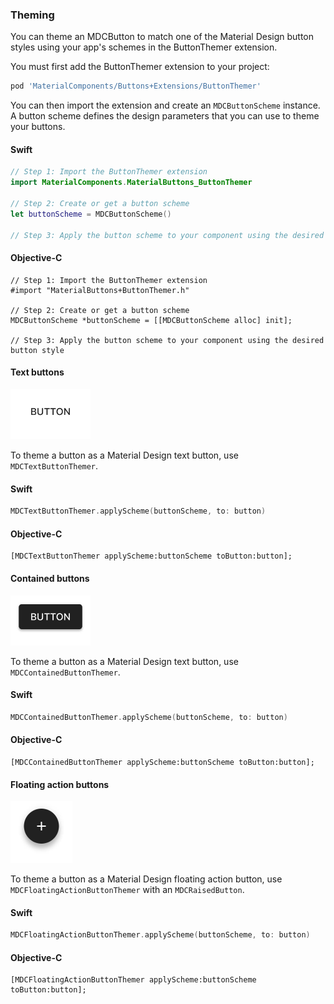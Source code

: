 ### Theming

You can theme an MDCButton to match one of the Material Design button styles using your app's
schemes in the ButtonThemer extension.

You must first add the ButtonThemer extension to your project:

```bash
pod 'MaterialComponents/Buttons+Extensions/ButtonThemer'
```

You can then import the extension and create an `MDCButtonScheme` instance. A button scheme defines
the design parameters that you can use to theme your buttons.

<!--<div class="material-code-render" markdown="1">-->
#### Swift
```swift
// Step 1: Import the ButtonThemer extension
import MaterialComponents.MaterialButtons_ButtonThemer

// Step 2: Create or get a button scheme
let buttonScheme = MDCButtonScheme()

// Step 3: Apply the button scheme to your component using the desired button style
```

#### Objective-C

```objc
// Step 1: Import the ButtonThemer extension
#import "MaterialButtons+ButtonThemer.h"

// Step 2: Create or get a button scheme
MDCButtonScheme *buttonScheme = [[MDCButtonScheme alloc] init];

// Step 3: Apply the button scheme to your component using the desired button style
```
<!--</div>-->

#### Text buttons

<img src="assets/text.gif" alt="An animation showing a Material Design text button." width="128">

To theme a button as a Material Design text button, use `MDCTextButtonThemer`.

<!--<div class="material-code-render" markdown="1">-->
#### Swift
```swift
MDCTextButtonThemer.applyScheme(buttonScheme, to: button)
```

#### Objective-C

```objc
[MDCTextButtonThemer applyScheme:buttonScheme toButton:button];
```
<!--</div>-->

#### Contained buttons

<img src="assets/contained.gif" alt="An animation showing a Material Design contained button." width="128">

To theme a button as a Material Design text button, use `MDCContainedButtonThemer`.

<!--<div class="material-code-render" markdown="1">-->
#### Swift
```swift
MDCContainedButtonThemer.applyScheme(buttonScheme, to: button)
```

#### Objective-C

```objc
[MDCContainedButtonThemer applyScheme:buttonScheme toButton:button];
```
<!--</div>-->

#### Floating action buttons

<img src="assets/fab.gif" alt="An animation showing a Material Design floating action button." width="99">

To theme a button as a Material Design floating action button, use `MDCFloatingActionButtonThemer`
with an `MDCRaisedButton`.

<!--<div class="material-code-render" markdown="1">-->
#### Swift
```swift
MDCFloatingActionButtonThemer.applyScheme(buttonScheme, to: button)
```

#### Objective-C

```objc
[MDCFloatingActionButtonThemer applyScheme:buttonScheme toButton:button];
```
<!--</div>-->
